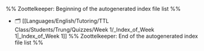 %% Zoottelkeeper: Beginning of the autogenerated index file list  %%
- 🗂️ [[Languages/English/Tutoring/TTL Class/Students/Trung/Quizzes/Week 1/_Index_of_Week 1|_Index_of_Week 1]]
%% Zoottelkeeper: End of the autogenerated index file list  %%
